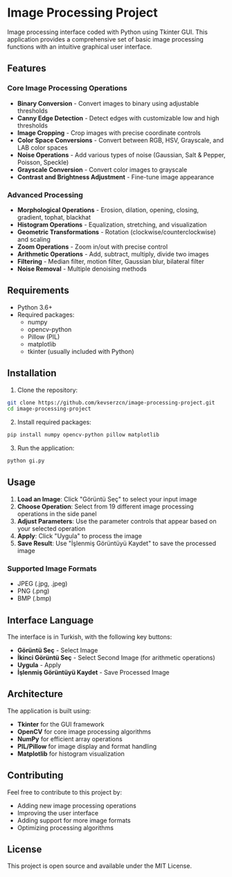 # Image Processing Project

Image processing interface coded with Python using Tkinter GUI. This application provides a comprehensive set of basic image processing functions with an intuitive graphical user interface.

## Features

### Core Image Processing Operations
- **Binary Conversion** - Convert images to binary using adjustable thresholds
- **Canny Edge Detection** - Detect edges with customizable low and high thresholds
- **Image Cropping** - Crop images with precise coordinate controls
- **Color Space Conversions** - Convert between RGB, HSV, Grayscale, and LAB color spaces
- **Noise Operations** - Add various types of noise (Gaussian, Salt & Pepper, Poisson, Speckle)
- **Grayscale Conversion** - Convert color images to grayscale
- **Contrast and Brightness Adjustment** - Fine-tune image appearance

### Advanced Processing
- **Morphological Operations** - Erosion, dilation, opening, closing, gradient, tophat, blackhat
- **Histogram Operations** - Equalization, stretching, and visualization
- **Geometric Transformations** - Rotation (clockwise/counterclockwise) and scaling
- **Zoom Operations** - Zoom in/out with precise control
- **Arithmetic Operations** - Add, subtract, multiply, divide two images
- **Filtering** - Median filter, motion filter, Gaussian blur, bilateral filter
- **Noise Removal** - Multiple denoising methods

## Requirements

- Python 3.6+
- Required packages:
  - numpy
  - opencv-python
  - Pillow (PIL)
  - matplotlib
  - tkinter (usually included with Python)

## Installation

1. Clone the repository:
```bash
git clone https://github.com/kevserzcn/image-processing-project.git
cd image-processing-project
```

2. Install required packages:
```bash
pip install numpy opencv-python pillow matplotlib
```

3. Run the application:
```bash
python gi.py
```

## Usage

1. **Load an Image**: Click "Görüntü Seç" to select your input image
2. **Choose Operation**: Select from 19 different image processing operations in the side panel
3. **Adjust Parameters**: Use the parameter controls that appear based on your selected operation
4. **Apply**: Click "Uygula" to process the image
5. **Save Result**: Use "İşlenmiş Görüntüyü Kaydet" to save the processed image

### Supported Image Formats
- JPEG (.jpg, .jpeg)
- PNG (.png)
- BMP (.bmp)

## Interface Language
The interface is in Turkish, with the following key buttons:
- **Görüntü Seç** - Select Image
- **İkinci Görüntü Seç** - Select Second Image (for arithmetic operations)
- **Uygula** - Apply
- **İşlenmiş Görüntüyü Kaydet** - Save Processed Image

## Architecture

The application is built using:
- **Tkinter** for the GUI framework
- **OpenCV** for core image processing algorithms
- **NumPy** for efficient array operations
- **PIL/Pillow** for image display and format handling
- **Matplotlib** for histogram visualization

## Contributing

Feel free to contribute to this project by:
- Adding new image processing operations
- Improving the user interface
- Adding support for more image formats
- Optimizing processing algorithms

## License

This project is open source and available under the MIT License.
